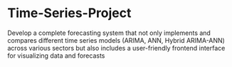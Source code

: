 # Time-Series-Project
Develop a complete forecasting system that not only implements and compares different time series models (ARIMA, ANN, Hybrid ARIMA-ANN) across various sectors but also includes a user-friendly frontend interface for visualizing data and forecasts
